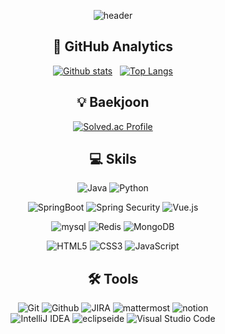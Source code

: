 <div align=center>
  
![header](https://capsule-render.vercel.app/api?type=waving&color=0:D0A2F7,100:E5D4FF&height=200&section=header&text=Lee%20Sanghun%20😌&fontSize=50)


## 🔎 GitHub Analytics 
[![Github stats](https://github-readme-stats.vercel.app/api?username=iri95&show_icons=true&theme=aura)](https://github.com/iri95/) &nbsp;
[![Top Langs](https://github-readme-stats.vercel.app/api/top-langs/?username=iri95&layout=compact&theme=aura&hide=CSS,html)](https://github.com/iri95/)  

## 💡 Baekjoon
[![Solved.ac Profile](http://mazassumnida.wtf/api/v2/generate_badge?boj=lnwst21)](https://solved.ac/profile/lnwst21)


## 💻 Skils
![Java](https://img.shields.io/badge/Java-007396.svg?&style=flat&logo=Java&logoColor=white)
![Python](https://img.shields.io/badge/Python-3776AB.svg?&style=flat&logo=Python&logoColor=white)  

![SpringBoot](https://img.shields.io/badge/springboot-6DB33F?style=flat&logo=springboot&logoColor=white) 
![Spring Security](https://img.shields.io/badge/Spring%20Security-6DB33F?style=flat&logo=Spring%20Security&logoColor=white)
![Vue.js](https://img.shields.io/badge/Vue.js-4FC08D?style=flat&logo=Vue.js&logoColor=white)  

![mysql](https://img.shields.io/badge/mysql-4479A1?style=flat&logo=mysql&logoColor=white)
![Redis](https://img.shields.io/badge/redis-%23DD0031.svg?style=flat&logo=redis&logoColor=white)
![MongoDB](https://img.shields.io/badge/mongoDB-47A248?style=flat&logo=MongoDB&logoColor=white)


![HTML5](https://img.shields.io/badge/Html5-%23E34F26.svg?style=flat&logo=html5&logoColor=white) 
![CSS3](https://img.shields.io/badge/Css3-%231572B6.svg?style=flat&logo=css3&logoColor=white)
![JavaScript](https://img.shields.io/badge/Javascript-F7DF1E?style=flat&logo=javascript&logoColor=white)

## 🛠 Tools
![Git](https://img.shields.io/badge/git-%23F05033.svg?style=flat&logo=git&logoColor=white)
![Github](https://img.shields.io/badge/github-181717.svg?style=flat&logo=github&logoColor=white)
![JIRA](https://img.shields.io/badge/Jira-0052CC?style=flat-square&logo=jirasoftware&logoColor=white)
![mattermost](https://img.shields.io/badge/Mattermost-0058CC?style=flat-square&logo=mattermost&logoColor=white)
![notion](https://img.shields.io/badge/Notion-000000?style=flat-square&logo=notion&logoColor=white)  
![IntelliJ IDEA](https://img.shields.io/badge/IntelliJ-000000?&style=flat&logo=intellijidea&logoColor=white)
![eclipseide](https://img.shields.io/badge/Eclipse-2C2255?&style=flat&logo=eclipseide&logoColor=white)
![Visual Studio Code](https://img.shields.io/badge/Visual%20Studio%20Code-0078d7.svg?style=flat&logo=visual-studio-code&logoColor=white)  

</div>
